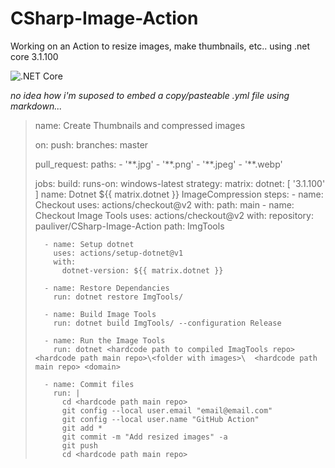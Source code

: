 # CSharp-Image-Action
Working on an Action to resize images, make thumbnails, etc.. using .net core 3.1.100

![.NET Core](https://github.com/pauliver/CSharp-Image-Action/workflows/.NET%20Core/badge.svg)

*no idea how i'm suposed to embed a copy/pasteable .yml file using markdown...*

> name: Create Thumbnails and compressed images
>
> on:
>   push:
>     branches: master
>
>   pull_request:
>     paths:
>       - '\*\*.jpg'
>       - '\*\*.png'
>       - '\*\*.jpeg'
>       - '\*\*.webp'
> 
> jobs:
>   build:
>     runs-on: windows-latest
>     strategy:
>       matrix:
>         dotnet: [ '3.1.100' ]
>     name: Dotnet ${{ matrix.dotnet }} ImageCompression
>     steps:
>       - name: Checkout
>         uses: actions/checkout@v2
>         with:
>           path: main 
>       - name: Checkout Image Tools
>         uses: actions/checkout@v2
>         with:
>           repository: pauliver/CSharp-Image-Action
>           path: ImgTools
>         
>       - name: Setup dotnet
>         uses: actions/setup-dotnet@v1
>         with:
>           dotnet-version: ${{ matrix.dotnet }}
>      
>       - name: Restore Dependancies
>         run: dotnet restore ImgTools/
> 
>       - name: Build Image Tools
>         run: dotnet build ImgTools/ --configuration Release
>       
>       - name: Run the Image Tools
>         run: dotnet <hardcode path to compiled ImagTools repo>  <hardcode path main repo>\<folder with images>\  <hardcode path main repo> <domain>
> 
>       - name: Commit files
>         run: |
>           cd <hardcode path main repo>
>           git config --local user.email "email@email.com"
>           git config --local user.name "GitHub Action"
>           git add *
>           git commit -m "Add resized images" -a
>           git push
>           cd <hardcode path main repo>

